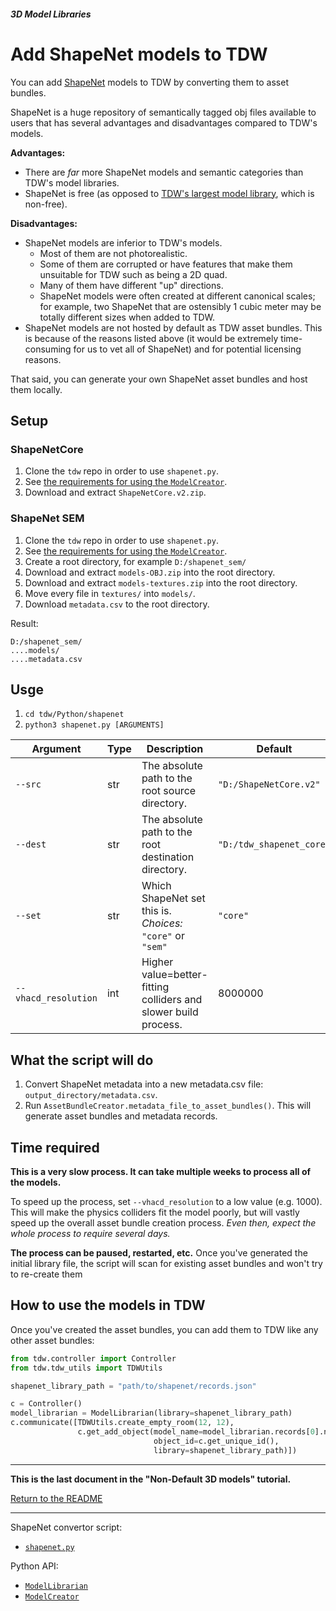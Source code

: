 ##### 3D Model Libraries

# Add ShapeNet models to TDW

You can add [ShapeNet](https://shapenet.org/) models to TDW by converting them to asset bundles.

ShapeNet is a huge repository of semantically tagged obj files available to users that has several advantages and disadvantages compared to TDW's models.

**Advantages:**

- There are *far* more ShapeNet models and semantic categories than TDW's model libraries.
- ShapeNet is free (as opposed to [TDW's largest model library](../3d_models/non_free_models.md), which is non-free).

**Disadvantages:**

- ShapeNet models are inferior to TDW's models.
  - Most of them are not photorealistic.
  - Some of them are corrupted or have features that make them unsuitable for TDW such as being a 2D quad. 
  - Many of them have different "up" directions.
  - ShapeNet models were often created at different canonical scales; for example, two ShapeNet that are ostensibly 1 cubic meter may be totally different sizes when added  to TDW.
- ShapeNet models are not hosted by default as TDW asset bundles. This is because of the reasons listed above (it would be extremely time-consuming for us to vet all of ShapeNet) and for potential licensing reasons.

That said, you can generate your own ShapeNet asset bundles and host them locally.

## Setup

### ShapeNetCore

1. Clone the `tdw` repo in order to use `shapenet.py`.
2. See [the requirements for using the `ModelCreator`](custom_models.md).
3. Download and extract `ShapeNetCore.v2.zip`.

### ShapeNet SEM

1. Clone the `tdw` repo in order to use `shapenet.py`.
2. See [the requirements for using the `ModelCreator`](custom_models.md).
3. Create a root directory, for example `D:/shapenet_sem/`
4. Download and extract `models-OBJ.zip` into the root directory.
5. Download and extract `models-textures.zip` into the root directory.
6. Move every file in `textures/` into `models/`.
7. Download `metadata.csv` to the root directory.

Result:

```
D:/shapenet_sem/
....models/
....metadata.csv
```

## Usge

1. `cd tdw/Python/shapenet`
2. `python3 shapenet.py [ARGUMENTS]`

| Argument             | Type | Description                                                  | Default                  |
| -------------------- | ---- | ------------------------------------------------------------ | ------------------------ |
| `--src`              | str  | The absolute path to the root source directory.              | `"D:/ShapeNetCore.v2"`   |
| `--dest`             | str  | The absolute path to the root destination directory.         | `"D:/tdw_shapenet_core"` |
| `--set`              | str  | Which ShapeNet set this is.<br>_Choices:_ `"core"` or `"sem"` | `"core"`                 |
| `--vhacd_resolution` | int  | Higher value=better-fitting colliders and slower build process. | 8000000                  |

## What the script will do

1. Convert ShapeNet metadata into a new metadata.csv file: `output_directory/metadata.csv`.
2. Run `AssetBundleCreator.metadata_file_to_asset_bundles()`. This will generate asset bundles and metadata records.

## Time required

**This is a very slow process. It can take multiple weeks to process all of the models.**

To speed up the process, set `--vhacd_resolution` to a low value (e.g. 1000). This will make the physics colliders fit the model poorly, but will vastly speed up the overall asset bundle creation process. _Even then, expect the whole process to require several days._

**The process can be paused, restarted, etc.** Once you've generated the initial library file, the script will scan for existing asset bundles and won't try to re-create them

## How to use the models in TDW

Once you've created the asset bundles, you can add them to TDW like any other asset bundles:

```python
from tdw.controller import Controller
from tdw.tdw_utils import TDWUtils

shapenet_library_path = "path/to/shapenet/records.json"

c = Controller()
model_librarian = ModelLibrarian(library=shapenet_library_path)
c.communicate([TDWUtils.create_empty_room(12, 12),
               c.get_add_object(model_name=model_librarian.records[0].name,
                                object_id=c.get_unique_id(),
                                library=shapenet_library_path)])
```

***

**This is the last document in the "Non-Default 3D models" tutorial.**

[Return to the README](../../../README.md)

***

ShapeNet convertor script:

- [`shapenet.py`](https://github.com/threedworld-mit/tdw/blob/master/Python/shapenet/shapenet.py)

Python API:

- [`ModelLibrarian`](../../python/librarian/model_librarian.md)
- [`ModelCreator`](../../python/asset_bundle_creator/model_creator.md)
